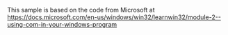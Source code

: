 This sample is based on the code from Microsoft at https://docs.microsoft.com/en-us/windows/win32/learnwin32/module-2--using-com-in-your-windows-program

